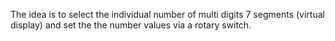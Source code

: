 The idea is to select the individual number of multi digits 7 segments (virtual display) and set the the number values via a rotary switch.
